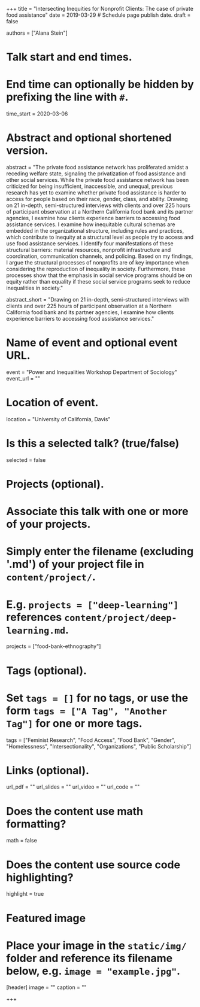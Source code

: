 +++
title = "Intersecting Inequities for Nonprofit Clients: The case of private food assistance"
date = 2019-03-29  # Schedule page publish date.
draft = false

authors = ["Alana Stein"]

# Talk start and end times.
#   End time can optionally be hidden by prefixing the line with `#`.
time_start = 2020-03-06

# Abstract and optional shortened version.
abstract = "The private food assistance network has proliferated amidst a receding welfare state, signaling the privatization of food assistance and other social services. While the private food assistance network has been criticized for being insufficient, inaccessible, and unequal, previous research has yet to examine whether private food assistance is harder to access for people based on their race, gender, class, and ability. Drawing on 21 in-depth, semi-structured interviews with clients and over 225 hours of participant observation at a Northern California food bank and its partner agencies, I examine how clients experience barriers to accessing food assistance services. I examine how inequitable cultural schemas are embedded in the organizational structure, including rules and practices, which contribute to inequity at a structural level as people try to access and use food assistance services. I identify four manifestations of these structural barriers: material resources, nonprofit infrastructure and coordination, communication channels, and policing. Based on my findings, I argue the structural processes of nonprofits are of key importance when considering the reproduction of inequality in society. Furthermore, these processes show that the emphasis in social service programs should be on equity rather than equality if these social service programs seek to reduce inequalities in society."

abstract_short = "Drawing on 21 in-depth, semi-structured interviews with clients and over 225 hours of participant observation at a Northern California food bank and its partner agencies, I examine how clients experience barriers to accessing food assistance services."

# Name of event and optional event URL.
event = "Power and Inequalities Workshop Department of Sociology"
event_url = ""

# Location of event.
location = "University of California, Davis"

# Is this a selected talk? (true/false)
selected = false

# Projects (optional).
#   Associate this talk with one or more of your projects.
#   Simply enter the filename (excluding '.md') of your project file in `content/project/`.
#   E.g. `projects = ["deep-learning"]` references `content/project/deep-learning.md`.
projects = ["food-bank-ethnography"]

# Tags (optional).
#   Set `tags = []` for no tags, or use the form `tags = ["A Tag", "Another Tag"]` for one or more tags.
tags = ["Feminist Research", "Food Access", "Food Bank", "Gender", "Homelessness", "Intersectionality", "Organizations", "Public Scholarship"]

# Links (optional).
url_pdf = ""
url_slides = ""
url_video = ""
url_code = ""

# Does the content use math formatting?
math = false

# Does the content use source code highlighting?
highlight = true

# Featured image
# Place your image in the `static/img/` folder and reference its filename below, e.g. `image = "example.jpg"`.
[header]
image = ""
caption = ""

+++
